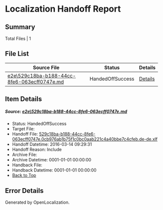 # <a name='report-top'></a> Localization Handoff Report

## Summary
 Total Files | 1

## File List
 Source File | Status | Details 
 ----------- | ------ | ------- 
 [e2e\529c18ba-b188-44cc-8fe6-063ecff0747e.md](https://github.com/OpenLocalizationTest/oltest/blob/7c0baf98f6c1ee4470c5e194c8e6da8302c7d495/e2e/529c18ba-b188-44cc-8fe6-063ecff0747e.md) | HandedOffSuccess | [Details](#63355a02057e2bf5c4d792a5ae2a344b15a84c5a1)

## Item Details
##### <a name='63355a02057e2bf5c4d792a5ae2a344b15a84c5a1'></a> Source: [e2e\529c18ba-b188-44cc-8fe6-063ecff0747e.md](https://github.com/OpenLocalizationTest/oltest/blob/7c0baf98f6c1ee4470c5e194c8e6da8302c7d495/e2e/529c18ba-b188-44cc-8fe6-063ecff0747e.md)
* Status: HandedOffSuccess
* Target File: 
* Handoff File: [529c18ba-b188-44cc-8fe6-063ecff0747e.0cb976ab1b75f1c0bc0aab221c4a40bbe7c4cfeb.de-de.xlf](https://github.com/OpenLocalizationTestOrg/olhandoff/blob/d6711a187998ee7449ac03ab1732f93a151060ef/ol-handoff/OpenLocalizationTestOrg/oltest.de-de/yuwzho/ht/529c18ba-b188-44cc-8fe6-063ecff0747e.0cb976ab1b75f1c0bc0aab221c4a40bbe7c4cfeb.de-de.xlf)
* Handoff Datetime: 2016-03-14 09:29:31
* Handoff Reason: Include
* Archive File: 
* Archive Datetime: 0001-01-01 00:00:00
* Handback File: 
* Handback Datetime: 0001-01-01 00:00:00
* [Back to Top](#report-top)


## Error Details

Generated by OpenLocalization.
